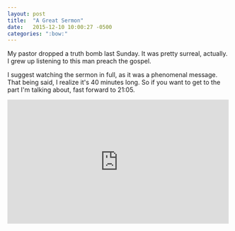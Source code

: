 ```yaml
---
layout: post
title:  "A Great Sermon"
date:   2015-12-10 10:00:27 -0500
categories: ":bow:"
---
```



<p>My pastor dropped a truth bomb last Sunday. It was pretty surreal, actually. I grew up listening to this man preach the gospel.</p>

<p>I suggest watching the sermon in full, as it was a phenomenal message. That being said, I realize it's 40 minutes long. So if you want to get to the part I'm talking about, fast forward to 21:05.</p>

<iframe src="https://player.vimeo.com/video/148032097" width="500" height="281" frameborder="0" webkitallowfullscreen mozallowfullscreen allowfullscreen></iframe>
